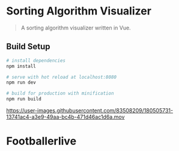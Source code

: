 # Sorting Algorithm Visualizer

> A sorting algorithm visualizer written in Vue.

## Build Setup

``` bash
# install dependencies
npm install

# serve with hot reload at localhost:8080
npm run dev

# build for production with minification
npm run build
```


https://user-images.githubusercontent.com/83508209/180505731-13741ac4-a3e9-49aa-bc4b-471d46ac1d6a.mov
# Footballerlive
